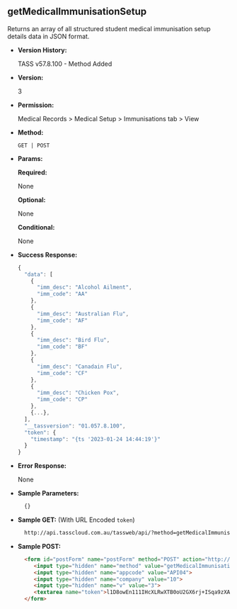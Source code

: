 **getMedicalImmunisationSetup**
----
  Returns an array of all structured student medical immunisation setup details data in JSON format.
  
* **Version History:**

  TASS v57.8.100 - Method Added

* **Version:**

  3

* **Permission:**

  Medical Records > Medical Setup > Immunisations tab > View

* **Method:**

  `GET | POST`
  
*  **Params:**

   **Required:**
 
   None

   **Optional:**

   None

   **Conditional:**

   None

* **Success Response:**

    ```javascript
    {
      "data": [
        {
          "imm_desc": "Alcohol Ailment",
          "imm_code": "AA"
        },
        {
          "imm_desc": "Australian Flu",
          "imm_code": "AF"
        },
        {
          "imm_desc": "Bird Flu",
          "imm_code": "BF"
        },
        {
          "imm_desc": "Canadain Flu",
          "imm_code": "CF"
        },
        {
          "imm_desc": "Chicken Pox",
          "imm_code": "CP"
        },
        {...},
      ],
      "__tassversion": "01.057.8.100",
      "token": {
        "timestamp": "{ts '2023-01-24 14:44:19'}"
      }
    }
    ```

* **Error Response:**

    None
    
* **Sample Parameters:**

  ```javascript
    {}
  ```

* **Sample GET:** (With URL Encoded `token`)

  ```HTML
    http://api.tasscloud.com.au/tassweb/api/?method=getMedicalImmunisationSetup&appcode=API04&company=10&v=3&token=l1D8owEn111IHcXLRwXTB0oU2GX6rj%2BISqa9zXA8We3J3mwgjW5pdUvFK3%2FIZ4mJ4bMyfKTmEoup%2B3tTE9GeLQ%3D%3D
  ```
  
* **Sample POST:**

  ```HTML
    <form id="postForm" name="postForm" method="POST" action="http://api.tasscloud.com.au/tassweb/api/">
       <input type="hidden" name="method" value="getMedicalImmunisationSetup">
       <input type="hidden" name="appcode" value="API04">
       <input type="hidden" name="company" value="10">
       <input type="hidden" name="v" value="3">
       <textarea name="token">l1D8owEn111IHcXLRwXTB0oU2GX6rj+ISqa9zXA8We3J3mwgjW5pdUvFK3/IZ4mJ4bMyfKTmEoup+3tTE9GeLQ==</textarea>
    </form>
  ```
